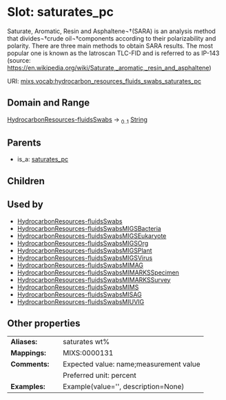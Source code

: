 
# Slot: saturates_pc


Saturate, Aromatic, Resin and Asphaltene¬†(SARA) is an analysis method that divides¬†crude oil¬†components according to their polarizability and polarity. There are three main methods to obtain SARA results. The most popular one is known as the Iatroscan TLC-FID and is referred to as IP-143 (source: https://en.wikipedia.org/wiki/Saturate,_aromatic,_resin_and_asphaltene)

URI: [mixs.vocab:hydrocarbon_resources_fluids_swabs_saturates_pc](https://w3id.org/mixs/vocab/hydrocarbon_resources_fluids_swabs_saturates_pc)


## Domain and Range

[HydrocarbonResources-fluidsSwabs](HydrocarbonResources-fluidsSwabs.md) &#8594;  <sub>0..1</sub> [String](types/String.md)

## Parents

 *  is_a: [saturates_pc](saturates_pc.md)

## Children


## Used by

 * [HydrocarbonResources-fluidsSwabs](HydrocarbonResources-fluidsSwabs.md)
 * [HydrocarbonResources-fluidsSwabsMIGSBacteria](HydrocarbonResources-fluidsSwabsMIGSBacteria.md)
 * [HydrocarbonResources-fluidsSwabsMIGSEukaryote](HydrocarbonResources-fluidsSwabsMIGSEukaryote.md)
 * [HydrocarbonResources-fluidsSwabsMIGSOrg](HydrocarbonResources-fluidsSwabsMIGSOrg.md)
 * [HydrocarbonResources-fluidsSwabsMIGSPlant](HydrocarbonResources-fluidsSwabsMIGSPlant.md)
 * [HydrocarbonResources-fluidsSwabsMIGSVirus](HydrocarbonResources-fluidsSwabsMIGSVirus.md)
 * [HydrocarbonResources-fluidsSwabsMIMAG](HydrocarbonResources-fluidsSwabsMIMAG.md)
 * [HydrocarbonResources-fluidsSwabsMIMARKSSpecimen](HydrocarbonResources-fluidsSwabsMIMARKSSpecimen.md)
 * [HydrocarbonResources-fluidsSwabsMIMARKSSurvey](HydrocarbonResources-fluidsSwabsMIMARKSSurvey.md)
 * [HydrocarbonResources-fluidsSwabsMIMS](HydrocarbonResources-fluidsSwabsMIMS.md)
 * [HydrocarbonResources-fluidsSwabsMISAG](HydrocarbonResources-fluidsSwabsMISAG.md)
 * [HydrocarbonResources-fluidsSwabsMIUVIG](HydrocarbonResources-fluidsSwabsMIUVIG.md)

## Other properties

|  |  |  |
| --- | --- | --- |
| **Aliases:** | | saturates wt% |
| **Mappings:** | | MIXS:0000131 |
| **Comments:** | | Expected value: name;measurement value |
|  | | Preferred unit: percent |
| **Examples:** | | Example(value='', description=None) |

